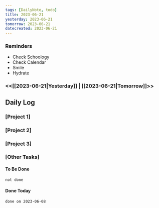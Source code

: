 ```yaml
---
tags: [DailyNote, todo]
title: 2023-06-21
yesterday: 2023-06-21
tomorrow: 2023-06-21
datecreated: 2023-06-21
---
```


### Reminders
- Check Schoology
- Check Calendar
- Smile
- Hydrate

### <<[[2023-06-21|Yesterday]] | [[2023-06-21|Tomorrow]]>>

## Daily Log

### [Project 1]



### [Project 2]



### [Project 3]



### [Other Tasks]

#### To Be Done

```tasks
not done
```

#### Done Today

```tasks
done on 2023-06-08
```
